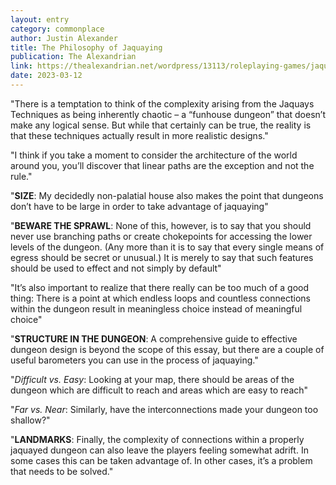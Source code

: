 ```yaml
---
layout: entry
category: commonplace
author: Justin Alexander
title: The Philosophy of Jaquaying
publication: The Alexandrian
link: https://thealexandrian.net/wordpress/13113/roleplaying-games/jaquaying-the-dungeon-part-3-the-philosophy-of-jaquaying
date: 2023-03-12
---
```


"There is a temptation to think of the complexity arising from the Jaquays Techniques as being inherently chaotic – a “funhouse dungeon” that doesn’t make any logical sense. But while that certainly can be true, the reality is that these techniques actually result in more realistic designs."

"I think if you take a moment to consider the architecture of the world around you, you’ll discover that linear paths are the exception and not the rule."

"**SIZE**: My decidedly non-palatial house also makes the point that dungeons don’t have to be large in order to take advantage of jaquaying"

"**BEWARE THE SPRAWL**: None of this, however, is to say that you should never use branching paths or create chokepoints for accessing the lower levels of the dungeon. (Any more than it is to say that every single means of egress should be secret or unusual.) It is merely to say that such features should be used to effect and not simply by default"

"It’s also important to realize that there really can be too much of a good thing: There is a point at which endless loops and countless connections within the dungeon result in meaningless choice instead of meaningful choice"

"**STRUCTURE IN THE DUNGEON**: A comprehensive guide to effective dungeon design is beyond the scope of this essay, but there are a couple of useful barometers you can use in the process of jaquaying."

"*Difficult vs. Easy*: Looking at your map, there should be areas of the dungeon which are difficult to reach and areas which are easy to reach"

"*Far vs. Near*: Similarly, have the interconnections made your dungeon too shallow?"

"**LANDMARKS**: Finally, the complexity of connections within a properly jaquayed dungeon can also leave the players feeling somewhat adrift. In some cases this can be taken advantage of. In other cases, it’s a problem that needs to be solved."
